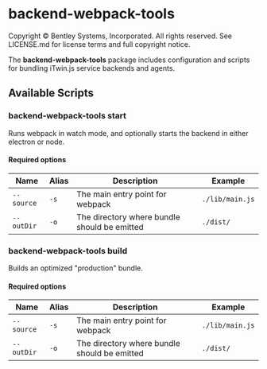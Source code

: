 # backend-webpack-tools

Copyright © Bentley Systems, Incorporated. All rights reserved. See LICENSE.md for license terms and full copyright notice.

The **backend-webpack-tools** package includes configuration and scripts for bundling iTwin.js service backends and agents.

## Available Scripts

### **backend-webpack-tools start**

Runs webpack in watch mode, and optionally starts the backend in either electron or node.

#### Required options

| Name       | Alias | Description                                  | Example         |
| ---------- | ----- | -------------------------------------------- | --------------- |
| `--source` | `-s`  | The main entry point for webpack             | `./lib/main.js` |
| `--outDir` | `-o`  | The directory where bundle should be emitted | `./dist/`       |

### **backend-webpack-tools build**

Builds an optimized "production" bundle.

#### Required options

| Name       | Alias | Description                                  | Example         |
| ---------- | ----- | -------------------------------------------- | --------------- |
| `--source` | `-s`  | The main entry point for webpack             | `./lib/main.js` |
| `--outDir` | `-o`  | The directory where bundle should be emitted | `./dist/`       |

